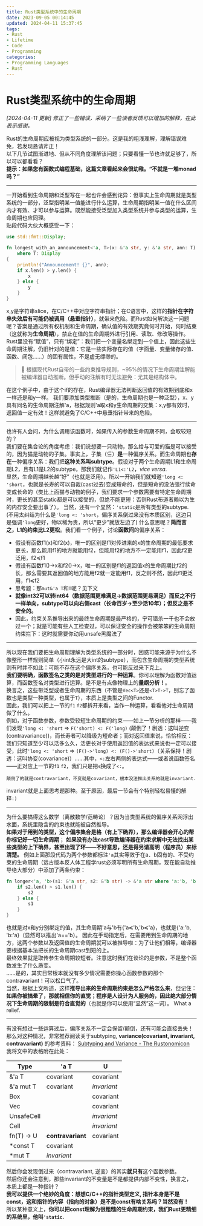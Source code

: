 ```yaml
---
title: Rust类型系统中的生命周期
date: 2023-09-05 00:14:45
updated: 2024-04-11 15:37:45
tags:
- Rust
- Lifetime
- Code
- Programming
categories: 
- Programming Languages
- Rust
---
```

# Rust类型系统中的生命周期

*[2024-04-11 更新] 修正了一些错误，采纳了一些读者反馈可以增加的解释，在此表示感谢。*

Rust的生命周期应被视为类型系统的一部分。这是我的粗浅理解，理解错误难免，若发现恳请斧正！  
以下几节试图渐进地、但从不同角度理解该问题；只要看懂一节也许就足够了，所以可以都看看？  
**提示：如果您有函数式编程基础，这篇文章看起来会很幼稚。“不就是一堆monad吗？”**

---

一开始看到生命周期和泛型写在一起也许会感到诧异：但事实上生命周期就是类型系统的一部分，泛型指明某一值能进行什么运算，生命周期指明某一值在什么区间内才有效、才可以参与运算。既然能接受泛型加入类型系统并参与类型的运算，生命周期也应同理。  
贴段代码大伙大概感受一下：
```rust
use std::fmt::Display;

fn longest_with_an_announcement<'a, T>(x: &'a str, y: &'a str, ann: T) -> &'a str
    where T: Display
{
    println!("Announcement! {}", ann);
    if x.len() > y.len() {
        x
    } else {
        y
    }
}
```
x,y是字符串slice，在C/C++中对应字符串指针；在C语言中，这样的**指针在字符串失效后有可能仍被调用（悬垂指针）**，就带来危险。而Rust如何解决这一问题呢？答案是通过所有权机制和生命周期，确认值的有效期究竟何时开始，何时结束（这就称为**生命周期**），禁止在值的生命周期外进行引用、读取、修改等操作。  
Rust里没有“赋值”，只有“绑定”：我们把一个变量名绑定到一个值上，因此这些生命周期注解，仍旧针对的是值：它是一些实际存在的值（字面量、变量储存的值、函数、闭包……）的固有属性，不是虚无缥缈的。  

> 📘 根据现代Rust自带的一些约束推导规则，~95%的情况下生命周期注解能被编译器自动推断。但手动的注解有时无法避免：尤其是结构体中。

在这个例子中，由于这个if的存在，Rust编译器无法判断返回值的有效期到底和x一样还是和y一样。
我们要添加类型推断（是的，生命周期也是一种泛型），x、y具有同名的生命周期注解'a，根据规则'a取x和y生命周期的交集：x,y都有效时，返回值一定有效！这样就避免了C/C++中悬垂指针带来的危险。  

---

也许有人会问，为什么调用该函数时，如果传入的参数生命周期不同，会取较短的？  
我们要在集合论的角度考虑：我们说想要一只动物，那么给与可爱的猫是可以接受的，因为猫是动物的子集。事实上，子集（$\subseteq$）**是**一种偏序关系。而生命周期也**存在**一种偏序关系：我们把**这种关系叫subtype**。假设对于两个生命周期L1和生命周期L2，且有L1是L2的subtype，那我们就记作`'L1<:'L2`，*vice versa*.  
显然，生命周期越长越“好”（也就是泛用）。所以一开始我们就知道`'long <: 'short`，也就是长寿的可以自裁(cast过去)变成短命的，但是短命的没法强行续命变成长命的（类比上面猫与动物的例子，我们要求一个参数需要有特定生命周期时，更长的甚至static都是可以接受的，但绝不能更短：否则Rust布道者赖以为生的内存安全要出事了）。
当然，还有一个显然：`'static`是所有类型的subtype.  
(不用太纠结为什么是`'long <: 'short`，偏序关系倒过来没有本质区别，这边只是强调`'long`更好，物以稀为贵，所以“更少”就放左边了)
什么意思呢？**简而言之，L1的约束比L2更松**。我们看一个例子，讨论**函数间**的偏序关系：
- 假设有函数f1(x)和f2(x)，唯一的区别是f1对传进来的x的生命周期的最低要求更长，那么能用f1的地方就能用f2，但能用f2的地方不一定能用f1，因此f2更泛用，f2≼f1
- 假设有函数f1()->x和f2()->x，唯一的区别是f1的返回值x的生命周期比f2的长，那么需要其返回值的地方能用f2就一定能用f1，反之则不然，因此f1更泛用，f1≼f2
- 思考题：那`mut&'a T`和`T`呢？见下文
- **就像int32可以转int64（数据范围更难满足->数据范围更易满足）而反之不行一样单向，subtype可以向右侧cast（长命百岁->至少活10年）；但反之是不安全的。**
- 因此，约束关系推导出来的最终生命周期是最严格的，宁可错杀一千也不会放过一个；就是可能有些人工检查过，可以保证安全的操作会被笨笨的生命周期约束拦下：这时就需要你动用unsafe黑魔法了

---

所以现在我们要把生命周期理解为类型系统的一部分时，困惑可能来源于为什么不像整形一样规则简单（小int永远是大int的subtype），而包含生命周期的类型系统则有时并不如此：可能不存在这个偏序关系，也可能反过来下克上。  
**我们要明确，函数签名之类的是对类型进行的一种运算**。你可以理解为函数对值运算，而函数签名对类型进行运算。是不是有点像物理上的**量纲分析！**。  
换言之，这些带泛型或者生命周期的东西（不管是`Vec<T>`还是`<T>T->T`，别忘了函数也是类型一种类型，也属于`T`），本质上是类型之间的Functor.  
因此，我们可以把上一节的`f1` `f2`都拆开来看，当作一种运算，看看他对生命周期做了什么。  
例如，对于函数参数，参数受较短生命周期的约束——如上一节分析的那样——我们发现`'long <: 'short` => `F('short) <: F('long)` (颠倒了！剧透：这叫逆变(contravariance))，而长寿者可以降级为短命者；而对返回值来说，恰恰相反：我们只知道至少可以活多么久，活更长对于使用返回值的表达式来说也一定可以接受，此时`'long <: 'short` => `(F()->'long) <: (F()->'short)`（关系保持！剧透：这叫协变(covariance)）……其中，`<:`左右两侧的表达式——或者说函数签名——正对应上一节的`f1` `f2`，我们只是把`≼`换成了`<:`。  
```
颠倒了的就是contravariant，不变就是covariant，根本没法推出关系的就是invariant.
```
invariant就是上面思考题那种。至于原因，最后一节会有个特别轻松易懂的解释`:)`  

---

为什么要搞得这么数学（离散数学/范畴论）？因为当类型系统的偏序关系网浮出水面，系统里隐含的约束也就能被自然推导。  
**如果对于用到的类型，这个偏序集合是格（有上下确界），那么编译器会开心的帮你标记好一切生命周期**；
**如果没有办法cast导致编译器在约束求解中无法找出某些类型的上下确界，甚至出现了环——不好意思，还是得另请高明（程序员）来标清楚。**
例如上面那段代码为两个参数都标注`'a`其实等效于在a、b固有的、不受约束的生命周期（远古版本反人体工程学rust必须写明所有生命周期，现在能自动推导绝大部分）中添加了两条约束：
```rust
fn longer<'a, 'b>(s1: &'a str, s2: &'b str) -> &'a str where 'a:'b, 'b:'a {
    if s2.len() > s1.len() {
        s2
    } else {
        s1
    }
}
```
也就是对x和y分别绑定的值，其生命周期'a与'b有{'a≼'b,'b≼'a}，也就是{'a:'b, 'b:'a}（显然可以推出'a=='b）。
因此在手动指定后，在需要用到生命周期的地方，这两个参数以及返回值的生命周期就可以被推导啦：为了让他们相等，编译器要根据基本法把长的生命周期cast到短的上。  
最终效果就是取传参生命周期较短者。注意这时我们在谈论的是参数，不是整个函数发生了什么质变。  
……是的，其实日常根本就没有多少情况需要你操心函数参数的那个contravariant！可以松口气了。  
当然，根据上文所述，这样**推导出来的生命周期约束是怎么严格怎么来**，但记住：**如果你被搞晕了，那就相信你的直觉；程序是人设计为人服务的，因此绝大部分情况下生命周期的限制是符合直觉的**（也就是你可以使用“显然”这一词）。
What a relief.

---

有没有想过一些运算过后，偏序关系不一定会保留/颠倒，还有可能会直接丢失！  
那么对这种情况，非常推荐阅读关于subtyping, **variance(covariant, invariant, contravariant)** 的参考资料：
[Subtyping and Variance - The Rustonomicon](https://doc.rust-lang.org/nomicon/subtyping.html)  
我将文中的表格附在此处：

| Type          | 'a T                | U                |
|---------------|---------------------|------------------|
| &'a T         | covariant           | covariant        |
| &'a mut T     | covariant           | *invariant*      |
| Box<T>        |                     | covariant        |
| Vec<T>        |                     | covariant        |
| UnsafeCell<T> |                     | *invariant*      |
| Cell<T>       |                     | *invariant*      |
| fn(T) -> U    | **contravariant**   | covariant        |
| *const T      | covariant           |                  |
| *mut T        | *invariant*         |                  |

然后你会发现倒过来（contravariant, 逆变）的其实**就只有**这个函数参数。  
然后你还会注意到，那些invariant的不变量是不是都提供内部不变性，换言之，本质上都是一种指针？    
**我可以提供一个绝妙的角度：想想C/C++的指针类型定义, 指针本身是不是const，这和指针的内容（指向的对象）是不是const有啥关系吗？当然没有！**  
所以某种意义上，**你可以把const理解为很粗糙的生命周期约束，我们Rust更精细的系统里，他叫`'static`.**
